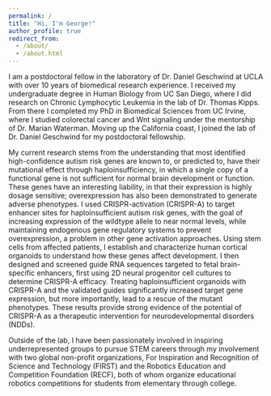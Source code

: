 ```yaml
---
permalink: /
title: "Hi, I'm George!"
author_profile: true
redirect_from: 
  - /about/
  - /about.html
---
```


I am a postdoctoral fellow in the laboratory of Dr. Daniel Geschwind at UCLA with over 10 years of biomedical research experience. I received my undergraduate degree in Human Biology from UC San Diego, where I did research on Chronic Lymphocytic Leukemia in the lab of Dr. Thomas Kipps. From there I completed my PhD in Biomedical Sciences from UC Irvine, where I studied colorectal cancer and Wnt signaling under the mentorship of Dr. Marian Waterman. Moving up the California coast, I joined the lab of Dr. Daniel Geschwind for my postdoctoral fellowship.

My current research stems from the understanding that most identified high-confidence autism risk genes are known to, or predicted to, have their mutational effect through haploinsufficiency, in which a single copy of a functional gene is not sufficient for normal brain development or function.  These genes have an interesting liability, in that their expression is highly dosage sensitive; overexpression has also been demonstrated to generate adverse phenotypes. I used CRISPR-activation (CRISPR-A) to target enhancer sites for haploinsufficient autism risk genes, with the goal of increasing expression of the wildtype allele to near normal levels, while maintaining endogenous gene regulatory systems to prevent overexpression, a problem in other gene activation approaches. Using stem cells from affected patients, I establish and characterize human cortical organoids to understand how these genes affect development. I then designed and screened guide RNA sequences targeted to fetal brain-specific enhancers, first using 2D neural progenitor cell cultures to determine CRISPR-A efficacy. Treating haploinsufficient organoids with CRISPR-A and the validated guides significantly increased target gene expression, but more importantly, lead to a rescue of the mutant phenotypes. These results provide strong evidence of the potential of CRISPR-A as a therapeutic intervention for neurodevelopmental disorders (NDDs). 

Outside of the lab, I have been passionately involved in inspiring underrepresented groups to pursue STEM careers through my involvement with two global non-profit organizations, For Inspiration and Recognition of Science and Technology (FIRST) and the Robotics Education and Competition Foundation (RECF), both of whom organize educational robotics competitions for students from elementary through college. 
